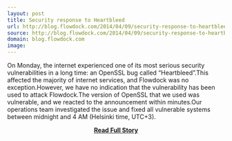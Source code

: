 ```yaml
---
layout: post
title: Security response to Heartbleed
url: http://blog.flowdock.com/2014/04/09/security-response-to-heartbleed/
source: http://blog.flowdock.com/2014/04/09/security-response-to-heartbleed/
domain: blog.flowdock.com
image: 
---
```


<p>On Monday, the internet experienced one of its most serious security vulnerabilities in a long time: an OpenSSL bug called “Heartbleed”.This affected the majority of internet services, and Flowdock was no exception.However, we have no indication that the vulnerability has been used to attack Flowdock.The version of OpenSSL that we used was vulnerable, and we reacted to the announcement within minutes.Our operations team investigated the issue and fixed all vulnerable systems between midnight and 4 AM (Helsinki time, UTC+3).</p>
<center><p><a href="http://blog.flowdock.com/2014/04/09/security-response-to-heartbleed/" style='padding:25px; font-sze:18px; font-weight: bold;'>Read Full Story</a></p></center>
